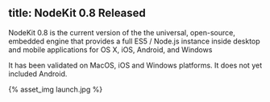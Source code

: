 title: NodeKit 0.8 Released
---
NodeKit 0.8 is the current version of the the universal, open-source, embedded engine that provides a full ES5 / Node.js instance inside desktop and mobile applications for OS X, iOS, Android, and Windows


It has been validated on MacOS, iOS and Windows platforms.   It does not yet included Android.

{% asset_img launch.jpg %}